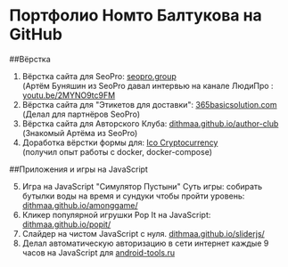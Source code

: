# Портфолио Номто Балтукова на GitHub

##Вёрстка

1. Вёрстка сайта для SeoPro: [seopro.group](https://seopro.group/) <br> (Артём Буняшин из SeoPro давал интервью на канале ЛюдиПро : [youtu.be/2MYNO9tc9FM](https://youtu.be/2MYNO9tc9FM) <br>
3. Вёрстка сайта для "Этикетов для доставки": [365basicsolution.com](http://365basicsolutions.com/) <br> (Делал для партнёров SeoPro)  <br>
4. Вёрстка сайта для Авторского Клуба: [dithmaa.github.io/author-club](https://dithmaa.github.io/author-club) <br> (Знакомый Артёма из SeoPro)
5. Доработка вёрстки формы для: [Ico Cryptocurrency](http://buddy4body.ru/) <br> (получил опыт работы с docker, docker-compose)

##Приложения и игры на JavaScript

5. Игра на JavaScript "Симулятор Пустыни" Суть игры: собирать бутылки воды на время и сундуки чтобы пройти уровень: [dithmaa.github.io/amonggame/](https://dithmaa.github.io/amonggame/)
6. Кликер популярной игрушки Pop It на JavaScript: [dithmaa.github.io/popit/](https://dithmaa.github.io/popit/)
7. Слайдер на чистом JavaScript с нуля. [dithmaa.github.io/sliderjs/](https://dithmaa.github.io/sliderjs/)
8. Делал автоматическую авторизацию в сети интернет каждые 9 часов на JavaScript для [android-tools.ru](https://android-tools.ru)

